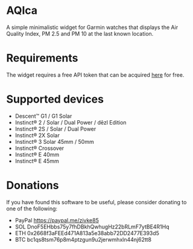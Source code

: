 # AQIca
A simple minimalistic widget for Garmin watches that displays the Air Quality Index, PM 2.5 and PM 10 at the last known location.

# Requirements
The widget requires a free API token that can be acquired [here](https://aqicn.org/data-platform/token/) for free.

# Supported devices
- Descent™ G1 / G1 Solar
- Instinct® 2 / Solar / Dual Power / dēzl Edition
- Instinct® 2S / Solar / Dual Power
- Instinct® 2X Solar
- Instinct® 3 Solar 45mm / 50mm
- Instinct® Crossover
- Instinct® E 40mm
- Instinct® E 45mm

# Donations
If you have found this software to be useful, please consider donating to one of the following:
- PayPal https://paypal.me/zivke85
- SOL DnoF5EHbbs75y7fhDBkhQwhugHz22bRLmF7ytBE4R1Hq
- ETH 0x2668f3aFEEd471A813a5e38abb72DD2477E393d5
- BTC bc1qs8tsm76p8m4ptzgun9u2jerwmhxln44nj62tt8